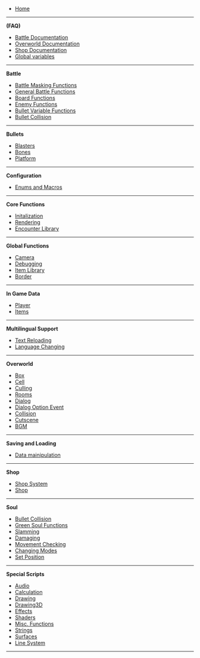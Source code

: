 -    [Home](README)

---

**(FAQ)**

-    [Battle Documentation](Battle-Documentation)
-    [Overworld Documentation](Overworld-Documentation)
-    [Shop Documentation](Shop-Documentation)
-    [Global variables](Global-variables)

---

**Battle**

-    [Battle Masking Functions](Battle-Masking-Functions)
-    [General Battle Functions](General-Battle-Functions)
-    [Board Functions](Board-Functions)
-    [Enemy Functions](Enemy-Functions)
-    [Bullet Variable Functions](Bullet-Variable-Functions)
-    [Bullet Collision](Bullet-Collision)

---

**Bullets**

-    [Blasters](Blasters)
-    [Bones](Bones)
-    [Platform](Platform)

---

**Configuration**

-    [Enums and Macros](Enums-and-Macros)

---

**Core Functions**

-    [Initalization](Initalization)
-    [Rendering](Rendering)
-    [Encounter Library](Encounter-Library)

---

**Global Functions**

-    [Camera](Camera)
-    [Debugging](Debugging)
-    [Item Library](Item-Library)
-    [Border](Border)

---

**In Game Data**

-    [Player](Player)
-    [Items](Items)

---

**Multilingual Support**

-    [Text Reloading](Text-Reloading)
-    [Language Changing](Language-Changing)

---

**Overworld**

-    [Box](Box)
-    [Cell](Cell)
-    [Culling](Culling)
-    [Rooms](Rooms)
-    [Dialog](Dialog)
-    [Dialog Option Event](Dialog-Option-Event)
-    [Collision](Collision)
-    [Cutscene](Cutscene)
-    [BGM](BGM)

---

**Saving and Loading**

-    [Data mainipulation](Data-mainipulation)

---

**Shop**

-    [Shop System](Shop-System)
-    [Shop](Shop)

---

**Soul**

-    [Bullet Collision](Bullet-Collision)
-    [Green Soul Functions](Green-Soul-Functions)
-    [Slamming](Slamming)
-    [Damaging](Damaging)
-    [Movement Checking](Movement-Checking)
-    [Changing Modes](Changing-Modes)
-    [Set Position](Set-Position)

---

**Special Scripts**

-    [Audio](Audio)
-    [Calculation](Calculation)
-    [Drawing](Drawing)
-    [Drawing3D](Drawing3D)
-    [Effects](Effects)
-    [Shaders](Shaders)
-    [Misc. Functions](Misc.-Functions)
-    [Strings](Strings)
-    [Surfaces](Surfaces)
-    [Line System](Line-System)

---

